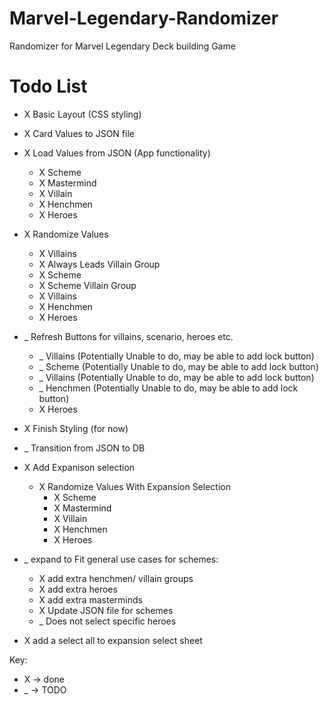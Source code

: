 # Marvel-Legendary-Randomizer
Randomizer for Marvel Legendary Deck building Game

# Todo List
- X Basic Layout (CSS styling)
- X Card Values to JSON file
- X Load Values from JSON (App functionality) 
    - X Scheme
    - X Mastermind
    - X Villain
    - X Henchmen
    - X Heroes
- X Randomize Values
    - X Villains
    - X Always Leads Villain Group
    - X Scheme
    - X Scheme Villain Group
    - X Villains
    - X Henchmen
    - X Heroes
- _ Refresh Buttons for villains, scenario, heroes etc.
    - _ Villains (Potentially Unable to do, may be able to add lock button)
    - _ Scheme (Potentially Unable to do, may be able to add lock button)
    - _ Villains (Potentially Unable to do, may be able to add lock button)
    - _ Henchmen (Potentially Unable to do, may be able to add lock button)
    - X Heroes
- X Finish Styling (for now)
- _ Transition from JSON to DB
- X Add Expanison selection
    - X Randomize Values With Expansion Selection
        - X Scheme
        - X Mastermind
        - X Villain
        - X Henchmen
        - X Heroes
- _ expand to Fit general use cases for schemes:
    - X add extra henchmen/ villain groups
    - X add extra heroes
    - X add extra masterminds
    - X Update JSON file for schemes
    - _ Does not select specific heroes

- X add a select all to expansion select sheet


Key: 
- X -> done
- _ -> TODO